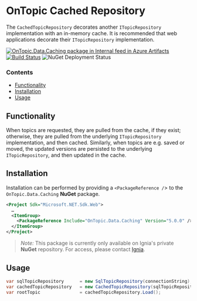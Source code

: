 ﻿# OnTopic Cached Repository
The `CachedTopicRepository` decorates another `ITopicRepository` implementation with an in-memory cache. It is recommended that web applications decorate their `ITopicRepository` implementation.

[![OnTopic.Data.Caching package in Internal feed in Azure Artifacts](https://igniasoftware.feeds.visualstudio.com/_apis/public/Packaging/Feeds/46d5f49c-5e1e-47bb-8b14-43be6c719ba8/Packages/3dfb3a0a-c049-407d-959e-546f714dcd0f/Badge)](https://www.nuget.org/packages/OnTopic.Data.Caching/)
[![Build Status](https://igniasoftware.visualstudio.com/OnTopic/_apis/build/status/OnTopic-CI-V3?branchName=master)](https://igniasoftware.visualstudio.com/OnTopic/_build/latest?definitionId=7&branchName=master)
![NuGet Deployment Status](https://rmsprodscussu1.vsrm.visualstudio.com/A09668467-721c-4517-8d2e-aedbe2a7d67f/_apis/public/Release/badge/bd7f03e0-6fcf-4ec6-939d-4e995668d40f/2/2)

### Contents
- [Functionality](#functionality)
- [Installation](#installation)
- [Usage](#usage)

## Functionality
When topics are requested, they are pulled from the cache, if they exist; otherwise, they are pulled from the underlying `ITopicRepository` implementation, and then cached. Similarly, when topics are e.g. saved or moved, the updated versions are persisted to the underlying `ITopicRepository`, and then updated in the cache.

## Installation
Installation can be performed by providing a `<PackageReference /`> to the `OnTopic.Data.Caching` **NuGet** package.
```xml
<Project Sdk="Microsoft.NET.Sdk.Web">
  …
  <ItemGroup>
    <PackageReference Include="OnTopic.Data.Caching" Version="5.0.0" />
  </ItemGroup>
</Project>
```

> *Note:* This package is currently only available on Ignia's private **NuGet** repository. For access, please contact [Ignia](http://www.ignia.com/).

## Usage
```csharp
var sqlTopicRepository      = new SqlTopicRepository(connectionString);
var cachedTopicRepository   = new CachedTopicRepository(sqlTopicRepository);
var rootTopic               = cachedTopicRepository.Load();
```